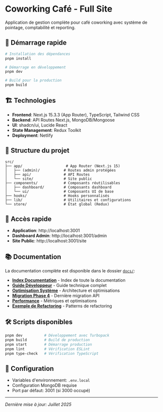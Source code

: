 # Coworking Café - Full Site

Application de gestion complète pour café coworking avec système de pointage, comptabilité et reporting.

## 🚀 Démarrage rapide

```bash
# Installation des dépendances
pnpm install

# Démarrage en développement
pnpm dev

# Build pour la production
pnpm build
```

## 🏗️ Technologies

- **Frontend**: Next.js 15.3.3 (App Router), TypeScript, Tailwind CSS
- **Backend**: API Routes Next.js, MongoDB/Mongoose
- **UI**: shadcn/ui, Lucide React
- **State Management**: Redux Toolkit
- **Deployment**: Netlify

## 📁 Structure du projet

```
src/
├── app/                    # App Router (Next.js 15)
│   ├── (admin)/           # Routes admin protégées
│   ├── api/               # API Routes
│   └── site/              # Site public
├── components/            # Composants réutilisables
│   ├── dashboard/         # Composants dashboard
│   └── ui/                # Composants UI de base
├── hooks/                 # Hooks personnalisés
├── lib/                   # Utilitaires et configurations
└── store/                 # État global (Redux)
```

## 🔗 Accès rapide

- **Application**: http://localhost:3001
- **Dashboard Admin**: http://localhost:3001/admin
- **Site Public**: http://localhost:3001/site

## 📚 Documentation

La documentation complète est disponible dans le dossier [`docs/`](./docs/):

- [**Index Documentation**](./docs/INDEX.md) - Index de toute la documentation
- [**Guide Développeur**](./docs/DEVELOPER_GUIDE.md) - Guide technique complet
- [**Optimisation Système**](./docs/OPTIMIZATION_SYSTEM_COMPLETE.md) - Architecture et optimisations
- [**Migration Phase 4**](./docs/PHASE4_MIGRATION_COMPLETE.md) - Dernière migration API
- [**Performance**](./docs/PERFORMANCE-SUMMARY.md) - Métriques et optimisations
- [**Exemple de Refactoring**](./docs/REFACTORING_EXAMPLE.md) - Patterns de refactoring

## 🛠️ Scripts disponibles

```bash
pnpm dev          # Développement avec Turbopack
pnpm build        # Build de production
pnpm start        # Démarrage production
pnpm lint         # Vérification ESLint
pnpm type-check   # Vérification TypeScript
```

## 🔧 Configuration

- Variables d'environnement: `.env.local`
- Configuration MongoDB requise
- Port par défaut: 3001 (si 3000 occupé)

---

_Dernière mise à jour: Juillet 2025_
